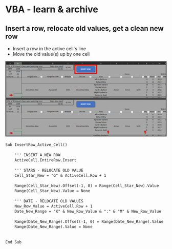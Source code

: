 # VBA - learn & archive

## Insert a row, relocate old values, get a clean new row
- Insert a row in the active cell`s line
- Move the old value(s) up by one cell

<div align="center">
    <img src="docs/insert_row.png" </img> 
</div>

```
Sub InsertRow_Active_Cell()
    
    ''' INSERT A NEW ROW
    ActiveCell.EntireRow.Insert
    
    ''' STARS - RELOCATE OLD VALUE
    Cell_Star_New = "G" & ActiveCell.Row + 1
    
    Range(Cell_Star_New).Offset(-1, 0) = Range(Cell_Star_New).Value
    Range(Cell_Star_New).Value = None
    
    ''' DATE - RELOCATE OLD VALUES
    New_Row_Value = ActiveCell.Row + 1
    Date_New_Range = "K" & New_Row_Value & ":" & "M" & New_Row_Value
    
    Range(Date_New_Range).Offset(-1, 0) = Range(Date_New_Range).Value
    Range(Date_New_Range).Value = None
    

End Sub
```



